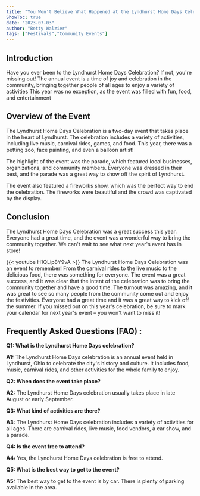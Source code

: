 ```yaml
---
title: "You Won't Believe What Happened at the Lyndhurst Home Days Celebration!"
ShowToc: true 
date: "2023-07-03"
author: "Betty Walzier" 
tags: ["Festivals","Community Events"]
---
```

## Introduction 

Have you ever been to the Lyndhurst Home Days Celebration? If not, you're missing out! The annual event is a time of joy and celebration in the community, bringing together people of all ages to enjoy a variety of activities This year was no exception, as the event was filled with fun, food, and entertainment 

## Overview of the Event 

The Lyndhurst Home Days Celebration is a two-day event that takes place in the heart of Lyndhurst. The celebration includes a variety of activities, including live music, carnival rides, games, and food. This year, there was a petting zoo, face painting, and even a balloon artist! 

The highlight of the event was the parade, which featured local businesses, organizations, and community members. Everyone was dressed in their best, and the parade was a great way to show off the spirit of Lyndhurst. 

The event also featured a fireworks show, which was the perfect way to end the celebration. The fireworks were beautiful and the crowd was captivated by the display. 

## Conclusion

The Lyndhurst Home Days Celebration was a great success this year. Everyone had a great time, and the event was a wonderful way to bring the community together. We can't wait to see what next year's event has in store!

{{< youtube H1QLip8Y9vA >}} 
The Lyndhurst Home Days Celebration was an event to remember! From the carnival rides to the live music to the delicious food, there was something for everyone. The event was a great success, and it was clear that the intent of the celebration was to bring the community together and have a good time. The turnout was amazing, and it was great to see so many people from the community come out and enjoy the festivities. Everyone had a great time and it was a great way to kick off the summer. If you missed out on this year's celebration, be sure to mark your calendar for next year's event – you won't want to miss it!

## Frequently Asked Questions (FAQ) :
**Q1: What is the Lyndhurst Home Days celebration?**

**A1:** The Lyndhurst Home Days celebration is an annual event held in Lyndhurst, Ohio to celebrate the city's history and culture. It includes food, music, carnival rides, and other activities for the whole family to enjoy.

**Q2: When does the event take place?**

**A2:** The Lyndhurst Home Days celebration usually takes place in late August or early September.

**Q3: What kind of activities are there?**

**A3:** The Lyndhurst Home Days celebration includes a variety of activities for all ages. There are carnival rides, live music, food vendors, a car show, and a parade.

**Q4: Is the event free to attend?**

**A4:** Yes, the Lyndhurst Home Days celebration is free to attend.

**Q5: What is the best way to get to the event?**

**A5:** The best way to get to the event is by car. There is plenty of parking available in the area.



